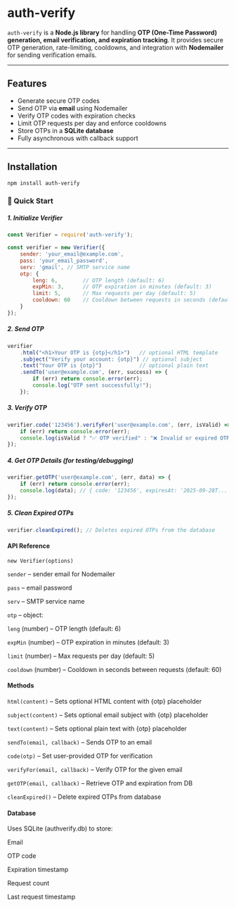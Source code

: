# auth-verify

`auth-verify` is a **Node.js library** for handling **OTP (One-Time Password) generation, email verification, and expiration tracking**. It provides secure OTP generation, rate-limiting, cooldowns, and integration with **Nodemailer** for sending verification emails.  

---

## Features

- Generate secure OTP codes  
- Send OTP via **email** using Nodemailer  
- Verify OTP codes with expiration checks  
- Limit OTP requests per day and enforce cooldowns  
- Store OTPs in a **SQLite database**  
- Fully asynchronous with callback support  

---

## Installation

```bash
npm install auth-verify
```
### 🚀 Quick Start

##### 1. Initialize Verifier
```js
const Verifier = require('auth-verify');

const verifier = new Verifier({
    sender: 'your_email@example.com',
    pass: 'your_email_password',
    serv: 'gmail', // SMTP service name
    otp: {
        leng: 6,        // OTP length (default: 6)
        expMin: 3,      // OTP expiration in minutes (default: 3)
        limit: 5,       // Max requests per day (default: 5)
        cooldown: 60    // Cooldown between requests in seconds (default: 60)
    }
});
```
##### 2. Send OTP
```js
verifier
    .html("<h1>Your OTP is {otp}</h1>")   // optional HTML template
    .subject("Verify your account: {otp}") // optional subject
    .text("Your OTP is {otp}")            // optional plain text
    .sendTo('user@example.com', (err, success) => {
        if (err) return console.error(err);
        console.log("OTP sent successfully!");
    });
```
##### 3. Verify OTP
```js
verifier.code('123456').verifyFor('user@example.com', (err, isValid) => {
    if (err) return console.error(err);
    console.log(isValid ? "✅ OTP verified" : "❌ Invalid or expired OTP");
});
```
##### 4. Get OTP Details (for testing/debugging)
```js
verifier.getOTP('user@example.com', (err, data) => {
    if (err) return console.error(err);
    console.log(data); // { code: '123456', expiresAt: '2025-09-28T...' }
});
```
##### 5. Clean Expired OTPs
```js
verifier.cleanExpired(); // Deletes expired OTPs from the database
```
#### API Reference
`new Verifier(options)`

`sender` – sender email for Nodemailer

`pass` – email password

`serv` – SMTP service name

`otp` – object:

`leng` (number) – OTP length (default: 6)

`expMin` (number) – OTP expiration in minutes (default: 3)

`limit` (number) – Max requests per day (default: 5)

`cooldown` (number) – Cooldown in seconds between requests (default: 60)

#### Methods

`html(content)` – Sets optional HTML content with {otp} placeholder

`subject(content)` – Sets optional email subject with {otp} placeholder

`text(content)` – Sets optional plain text with {otp} placeholder

`sendTo(email, callback)` – Sends OTP to an email

`code(otp)` – Set user-provided OTP for verification

`verifyFor(email, callback)` – Verify OTP for the given email

`getOTP(email, callback)` – Retrieve OTP and expiration from DB

`cleanExpired()` – Delete expired OTPs from database

#### Database

Uses SQLite (authverify.db) to store:

Email

OTP code

Expiration timestamp

Request count

Last request timestamp
